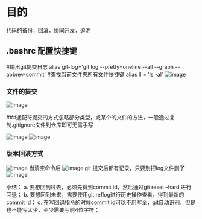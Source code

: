 # 目的
代码的备份，回滚，协同开发，追溯

## .bashrc 配置快捷键
#输出git提交日志
alias git-log='git log --pretty=oneline --all --graph --abbrev-commit'
#查找当前文件夹所有文件快捷键
alias ll = 'ls -al'
![image](https://github.com/Kitoali/Git_note/assets/54657765/f936537f-7dd9-4d58-9a49-e92001248e1d)


### 文件的提交 
 ![image](https://github.com/Kitoali/Git_note/assets/54657765/062b1323-a89e-48d4-abf4-bcce96635f59)

###通配符提交的方式忽略部分类型，或某个的文件的方法，一般通过复制.gitignore文件到仓库即可无需手写
 
![image](https://github.com/Kitoali/Git_note/assets/54657765/272822a4-1543-47d8-b9f2-5d43b5ada4b7)
![image](https://github.com/Kitoali/Git_note/assets/54657765/5ebfafa1-b2f4-4864-873c-4798bbea1377)

 
### 版本回滚方式
![image](https://github.com/Kitoali/Git_note/assets/54657765/16b7790f-f50b-47e5-a432-5e19a0f988b6)
当清空命令后
![image](https://github.com/Kitoali/Git_note/assets/54657765/f236d027-24a7-427a-b504-0488c62a28dc)
git 提交后都有记录，只要别把log文件删了
![image](https://github.com/Kitoali/Git_note/assets/54657765/ffed063d-9b9e-4eaa-b202-8a3c0a8b3624)

小结：
	a. 要想回到过去，必须先得到commit id，然后通过git reset –hard 进行回退；
	b. 要想回到未来，需要使用git reflog进行历史操作查看，得到最新的commit id；
	c. 在写回退指令的时候commit id可以不用写全，git自动识别，但是也不能写太少，至少需要写前4位字符；






